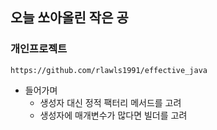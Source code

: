 ## 오늘 쏘아올린 작은 공

### 개인프로젝트
    https://github.com/rlawls1991/effective_java
- 들어가며
    - 생성자 대신 정적 팩터리 메서드를 고려
    - 생성자에 매개변수가 많다면 빌더를 고려
